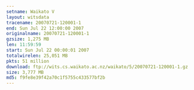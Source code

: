 ```yaml
---
setname: Waikato V
layout: witsdata
tracename: 20070721-120001-1
end: Sun Jul 22 12:00:00 2007
originalname: 20070721-120001-1
gzsize: 1,275 MB
len: 11:59:59
start: Sun Jul 22 00:00:01 2007
totalwirelen: 25,051 MB
pkts: 51 million
download: ftp://wits.cs.waikato.ac.nz/waikato/5/20070721-120001-1.gz
size: 3,777 MB
md5: f9fe8e39f42a70c1f5755c433577bf2b
---
```

